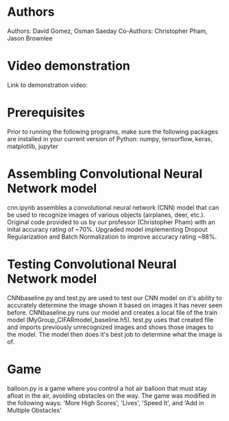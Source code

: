 # Authors
Authors: David Gomez, Osman Saeday
Co-Authors: Christopher Pham, Jason Brownlee

# Video demonstration
Link to demonstration video:

# Prerequisites
Prior to running the following programs, make sure the following packages are installed in your current version of Python: numpy, tensorflow, keras, matplotlib, jupyter

# Assembling Convolutional Neural Network model
cnn.ipynb assembles a convolutional neural network (CNN) model that can be used to recognize images of various objects (airplanes, deer, etc.). 
Original code provided to us by our professor (Christopher Pham) with an inital accuracy rating of ~70%. Upgraded model implementing Dropout Regularization and
Batch Normalization to improve accuracy rating ~88%.

# Testing Convolutional Neural Network model
CNNbaseline.py and test.py are used to test our CNN model on it's ability to accurately determine the image shown it based on images it has never seen before.
CNNbaseline.py runs our model and creates a local file of the train model (MyGroup_CIFARmodel_baseline.h5). test.py uses that created file and imports previously unrecognized images
and shows those images to the model. The model then does it's best job to determine what the image is of. 

# Game
balloon.py is a game where you control a hot air balloon that must stay afloat in the air, avoiding obstacles on the way. 
The game was modified in the following ways: 'More High Scores', 'Lives', 'Speed It', and 'Add in Multiple Obstacles'
